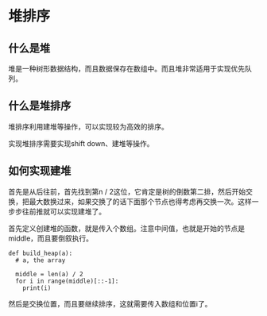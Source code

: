 
# 堆排序

## 什么是堆

堆是一种树形数据结构，而且数据保存在数组中。而且堆非常适用于实现优先队列。

## 什么是堆排序

堆排序利用建堆等操作，可以实现较为高效的排序。

实现堆排序需要实现shift down、建堆等操作。

## 如何实现建堆

首先是从后往前，首先找到第n / 2这位，它肯定是树的倒数第二排，然后开始交换，把最大数换过来，如果交换了的话下面那个节点也得考虑再交换一次。这样一步步往前推就可以实现建堆了。

首先定义创建堆的函数，就是传入个数组。注意中间值，也就是开始的节点是middle，而且要倒叙执行。

```
def build_heap(a):
  # a, the array

  middle = len(a) / 2
  for i in range(middle)[::-1]:
    print(i)
```

然后是交换位置，而且要继续排序，这就需要传入数组和位置i了。




